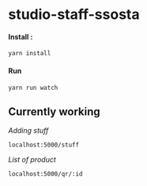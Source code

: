 # studio-staff-ssosta

#### Install :

`yarn install`

#### Run

`yarn run watch`

## Currently working

*Adding stuff*

`localhost:5000/stuff`


*List of product*

`localhost:5000/qr/:id`

